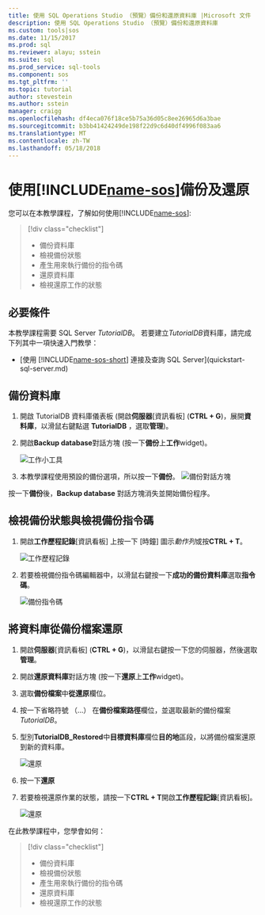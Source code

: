 ```yaml
---
title: 使用 SQL Operations Studio （預覽）備份和還原資料庫 |Microsoft 文件
description: 使用 SQL Operations Studio （預覽）備份和還原資料庫
ms.custom: tools|sos
ms.date: 11/15/2017
ms.prod: sql
ms.reviewer: alayu; sstein
ms.suite: sql
ms.prod_service: sql-tools
ms.component: sos
ms.tgt_pltfrm: ''
ms.topic: tutorial
author: stevestein
ms.author: sstein
manager: craigg
ms.openlocfilehash: df4eca076f18ce5b75a36d05c8ee26965d6a3bae
ms.sourcegitcommit: b3bb41424249de198f22d9c6d40df4996f083aa6
ms.translationtype: MT
ms.contentlocale: zh-TW
ms.lasthandoff: 05/18/2018
---
```

# <a name="backup-and-restore-using-includename-sosincludesname-sos-shortmd"></a>使用[!INCLUDE[name-sos](../includes/name-sos-short.md)]備份及還原

您可以在本教學課程，了解如何使用[!INCLUDE[name-sos](../includes/name-sos-short.md)]:
> [!div class="checklist"]
> * 備份資料庫 
> * 檢視備份狀態
> * 產生用來執行備份的指令碼
> * 還原資料庫
> * 檢視還原工作的狀態

## <a name="prerequisites"></a>必要條件

本教學課程需要 SQL Server *TutorialDB*。 若要建立*TutorialDB*資料庫，請完成下列其中一項快速入門教學：

- [使用 [!INCLUDE[name-sos-short](../includes/name-sos-short.md)] 連接及查詢 SQL Server](quickstart-sql-server.md)


## <a name="backup-a-database"></a>備份資料庫

1. 開啟 TutorialDB 資料庫儀表板 (開啟**伺服器**[資訊看板] (**CTRL + G**)，展開**資料庫**，以滑鼠右鍵點選 **TutorialDB** ，選取**管理**)。 

2. 開啟**Backup database**對話方塊 (按一下**備份**上**工作**widget)。

   ![工作小工具](./media/tutorial-backup-restore-sql-server/tasks.png)

3. 本教學課程使用預設的備份選項，所以按一下**備份**。
   ![備份對話方塊](./media/tutorial-backup-restore-sql-server/backup-dialog.png)

按一下**備份**後，**Backup database** 對話方塊消失並開始備份程序。

## <a name="view-the-backup-status-and-view-the-backup-script"></a>檢視備份狀態與檢視備份指令碼

1. 開啟**工作歷程記錄**[資訊看板] 上按一下 [時鐘] 圖示*動作列*或按**CTRL + T**。

   ![工作歷程記錄](./media/tutorial-backup-restore-sql-server/task-history.png)

2. 若要檢視備份指令碼編輯器中，以滑鼠右鍵按一下**成功的備份資料庫**選取**指令碼**。

   ![備份指令碼](./media/tutorial-backup-restore-sql-server/task-script.png) 

## <a name="restore-a-database-from-a-backup-file"></a>將資料庫從備份檔案還原


1. 開啟**伺服器**[資訊看板] (**CTRL + G**)，以滑鼠右鍵按一下您的伺服器，然後選取**管理**。 

2. 開啟**還原資料庫**對話方塊 (按一下**還原**上**工作**widget)。

2. 選取**備份檔案**中**從還原**欄位。 

3. 按一下省略符號 （...） 在**備份檔案路徑**欄位，並選取最新的備份檔案*TutorialDB*。

3. 型別**TutorialDB_Restored**中**目標資料庫**欄位**目的地**區段，以將備份檔案還原到新的資料庫。

   ![還原](./media/tutorial-backup-restore-sql-server/restore.png)

4. 按一下**還原**

5. 若要檢視還原作業的狀態，請按一下**CTRL + T**開啟**工作歷程記錄**[資訊看板]。

   ![還原](./media/tutorial-backup-restore-sql-server/task-history-restore.png)


在此教學課程中，您學會如何：
> [!div class="checklist"]
> * 備份資料庫 
> * 檢視備份狀態
> * 產生用來執行備份的指令碼
> * 還原資料庫
> * 檢視還原工作的狀態

